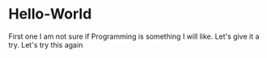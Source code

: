 # Hello-World
First one
I am not sure if Programming is something I will like. Let's give it a try.
Let's try this again
